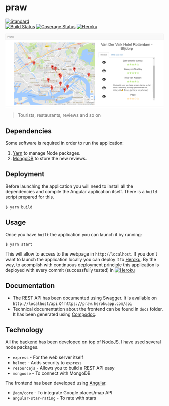 # praw
[![Standard](https://cdn.rawgit.com/feross/standard/master/badge.svg)](https://github.com/feross/standard)
<br/>
[![Build Status](https://travis-ci.org/dicearr/praw.svg?branch=master)](https://travis-ci.org/dicearr/praw)
[![Coverage Status](https://coveralls.io/repos/github/dicearr/praw/badge.svg?branch=master)](https://coveralls.io/github/dicearr/praw?branch=master)
[![Heroku](http://heroku-badge.herokuapp.com/?app=praw&style=flat&svg=1&root=index.html)](https://praw.herokuapp.com)

![PRAW](/docs/praw.PNG?raw=true)
> Tourists, restaurants, reviews and so on

## Dependencies
Some software is required in order to run the application:  
1. [Yarn](https://yarnpkg.com/lang/en/) to manage Node packages.
2. [MongoDB](https://www.mongodb.com) to store the new reviews.

## Deployment
Before launching the application you will need to install all the dependencies and compile the Angular application itself. There is a `build` script prepared for this.
```
$ yarn build
```

## Usage
Once you have `built` the application you can launch it by running:
```
$ yarn start
```
This will allow to access to the webpage in `http://localhost`.
If you don't want to launch the application locally you can deploy it to [Heroku](https://www.heroku.com). By the way, to acomplish with continuous deployment principle this application is deployed with every commit (successfully tested) in [![Heroku](http://heroku-badge.herokuapp.com/?app=praw&style=flat&svg=1&root=index.html)](https://praw.herokuapp.com)

## Documentation
- The REST API has been documented using Swagger. It is available on `http://localhost/api` or  `https://praw.herokuapp.com/api`
- Technical documentation about the frontend can be found in `docs` folder. It has been generated using [Compodoc](https://compodoc.github.io/website/).

## Technology
All the backend has been developed on top of [NodeJS](https://nodejs.org/en/). I have used several node packages.
- `express` - For the web server itself
- `helmet` - Adds security to `express`
- `resourcejs` - Allows you to build a REST API easy
- `mongoose` - To connect with MongoDB

The frontend has been developed using [Angular](https://angular.io/).
- `@agm/core` - To integrate Google places/map API
- `angular-star-rating` - To rate with stars